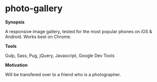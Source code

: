 # photo-gallery

**Synopsis**

A responsive image gallery, tested for the most popular phones on iOS & Android. Works best on Chrome.

**Tools**

Gulp, Sass, Pug, jQuery, Javascript, Google Dev Tools

**Motivation**

Will be transfered over to a friend who is a photographer.
